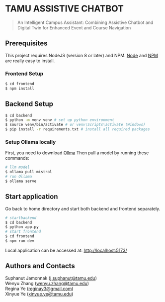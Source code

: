 # TAMU ASSISTIVE CHATBOT

> An Intelligent Campus Assistant: Combining Assistive Chatbot and Digital Twin for Enhanced Event and Course Navigation

## Prerequisites

This project requires NodeJS (version 8 or later) and NPM.
[Node](http://nodejs.org/) and [NPM](https://npmjs.org/) are really easy to install.

### Frontend Setup
```bash
$ cd frontend
$ npm install
```

## Backend Setup
```bash
$ cd backend
$ python -m venv venv # set up python environment
$ source venv/bin/activate # or venv\Scripts\activate (Windows)
$ pip install -r requirements.txt # install all required packages
```

### Setup Ollama locally
First, you need to download [Ollma](https://ollama.com/download)
Then pull a model by running these commands:
```bash
# llm model
$ ollama pull mistral
# run Ollama
$ ollama serve
```

## Start application
Go back to home directory and start both backend and frontend separately.
```bash
# startbackend
$ cd backend
$ python app.py
# start frontend
$ cd frontend
$ npm run dev
```

Local application can be accessed at: [http://localhost:5173/](http://localhost:5173/)

## Authors and Contacts
Suphanut Jamonnak ([j.suphanut@tamu.edu](mailto:j.suphanut@tamu.edu?subject=[GitHub]%20Source%20Han%20Sans))<br/>
Wenyu Zhang ([wenyu.zhang@tamu.edu](mailto:wenyu.zhang@tamu.edu?subject=[GitHub]%20Source%20Han%20Sans))<br/>
Regina Ye ([reginay3@gmail.com](mailto:reginay3@gmail.com?subject=[GitHub]%20Source%20Han%20Sans))<br/>
Xinyue Ye ([xinyue.ye@tamu.edu](mailto:xinyue.ye@tamu.edu?subject=[GitHub]%20Source%20Han%20Sans))<br/>
